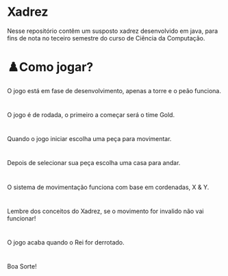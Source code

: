 # Xadrez
Nesse repositório contêm um susposto xadrez desenvolvido em java, para fins de nota no teceiro semestre do curso de Ciência da Computação.

# ♟️Como jogar?
O jogo está em fase de desenvolvimento, apenas a torre e o peão funciona.
#
O jogo é de rodada, o primeiro a começar será o time Gold.
#
Quando o jogo iniciar escolha uma peça para movimentar.
#
Depois de selecionar sua peça escolha uma casa para andar.
#
O sistema de movimentação funciona com base em cordenadas, X & Y.
#
Lembre dos conceitos do Xadrez, se o movimento for invalido não vai funcionar!
#
O jogo acaba quando o Rei for derrotado.
#
Boa Sorte!
